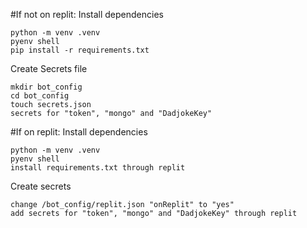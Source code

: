 #If not on replit:
Install dependencies
```
python -m venv .venv
pyenv shell
pip install -r requirements.txt
```

Create Secrets file
```
mkdir bot_config
cd bot_config
touch secrets.json
secrets for "token", "mongo" and "DadjokeKey"
```

#If on replit:
Install dependencies
```
python -m venv .venv
pyenv shell
install requirements.txt through replit
```

Create secrets
```
change /bot_config/replit.json "onReplit" to "yes"
add secrets for "token", "mongo" and "DadjokeKey" through replit
```
